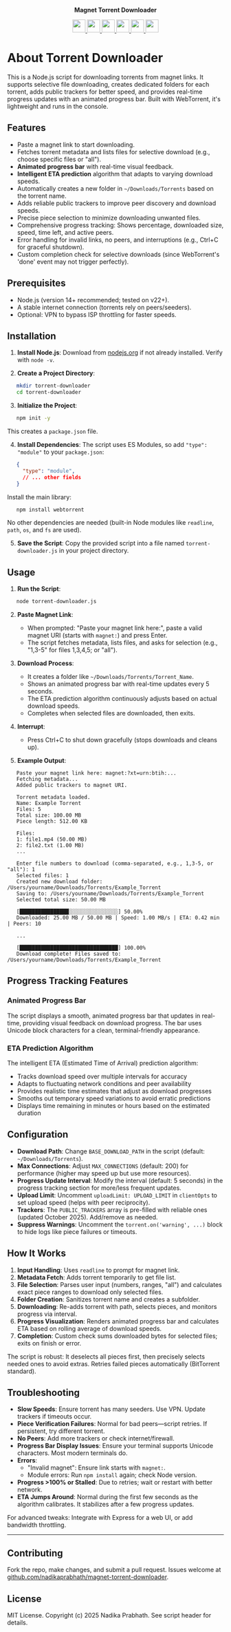 <p align="center">
  <b>Magnet Torrent Downloader</b>
</p>

<p align="center">
  <a href="https://github.com/nadikaprabhath" target="_blank">
    <img src="https://img.shields.io/badge/Follow-Nadika Prabhath-000000?style=for-the-badge&logo=github&logoColor=white" height="30">
  </a>
  <a href="https://t.me/your_telegram_link" target="_blank">
    <img src="https://img.shields.io/badge/Chat-Telegram-26A5E4?style=for-the-badge&logo=telegram&logoColor=white" height="30">
  </a>
   <a href="https://www.linkedin.com/in/nadikaprabhath" target="_blank">
    <img src="https://img.shields.io/badge/Chat-linkendin-26A5E4?style=for-the-badge&logo=linkendin&logoColor=white" height="30">
  </a>
  <a href="https://github.com/nadikaprabhath/magnet-torrent-downloader/releases/tag/v1.0.0" target="_blank">
    <img src="https://img.shields.io/badge/Downloads-2-00C853?style=for-the-badge&logo=icloud&logoColor=white" height="30">
  </a>
  <a href="#" target="_blank">
    <img src="https://img.shields.io/badge/Commit_Activity-2/month-2962FF?style=for-the-badge&logo=git&logoColor=white" height="30">
  </a>
  <a href="#" target="_blank">
    <img src="https://img.shields.io/badge/Issues-1_closed-FFD54F?style=for-the-badge&logo=github&logoColor=black" height="30">
  </a>
</p>

# About Torrent Downloader

This is a Node.js script for downloading torrents from magnet links. It supports selective file downloading, creates dedicated folders for each torrent, adds public trackers for better speed, and provides real-time progress updates with an animated progress bar. Built with WebTorrent, it's lightweight and runs in the console.

## Features
- Paste a magnet link to start downloading.
- Fetches torrent metadata and lists files for selective download (e.g., choose specific files or "all").
- **Animated progress bar** with real-time visual feedback.
- **Intelligent ETA prediction** algorithm that adapts to varying download speeds.
- Automatically creates a new folder in `~/Downloads/Torrents` based on the torrent name.
- Adds reliable public trackers to improve peer discovery and download speeds.
- Precise piece selection to minimize downloading unwanted files.
- Comprehensive progress tracking: Shows percentage, downloaded size, speed, time left, and active peers.
- Error handling for invalid links, no peers, and interruptions (e.g., Ctrl+C for graceful shutdown).
- Custom completion check for selective downloads (since WebTorrent's 'done' event may not trigger perfectly).

## Prerequisites
- Node.js (version 14+ recommended; tested on v22+).
- A stable internet connection (torrents rely on peers/seeders).
- Optional: VPN to bypass ISP throttling for faster speeds.

## Installation
1. **Install Node.js**: Download from [nodejs.org](https://nodejs.org/) if not already installed. Verify with `node -v`.

2. **Create a Project Directory**:
```bash
   mkdir torrent-downloader
   cd torrent-downloader
```

3. **Initialize the Project**:
```bash
   npm init -y
```
   This creates a `package.json` file.

4. **Install Dependencies**:
   The script uses ES Modules, so add `"type": "module"` to your `package.json`:
```json
   {
     "type": "module",
     // ... other fields
   }
```
   Install the main library:
```bash
   npm install webtorrent
```
   No other dependencies are needed (built-in Node modules like `readline`, `path`, `os`, and `fs` are used).

5. **Save the Script**:
   Copy the provided script into a file named `torrent-downloader.js` in your project directory.

## Usage
1. **Run the Script**:
```bash
   node torrent-downloader.js
```

2. **Paste Magnet Link**:
   - When prompted: "Paste your magnet link here:", paste a valid magnet URI (starts with `magnet:`) and press Enter.
   - The script fetches metadata, lists files, and asks for selection (e.g., "1,3-5" for files 1,3,4,5; or "all").

3. **Download Process**:
   - It creates a folder like `~/Downloads/Torrents/Torrent_Name`.
   - Shows an animated progress bar with real-time updates every 5 seconds.
   - The ETA prediction algorithm continuously adjusts based on actual download speeds.
   - Completes when selected files are downloaded, then exits.

4. **Interrupt**:
   - Press Ctrl+C to shut down gracefully (stops downloads and cleans up).

5. **Example Output**:
```
   Paste your magnet link here: magnet:?xt=urn:btih:...
   Fetching metadata...
   Added public trackers to magnet URI.
   
   Torrent metadata loaded.
   Name: Example Torrent
   Files: 5
   Total size: 100.00 MB
   Piece length: 512.00 KB
   
   Files:
   1: file1.mp4 (50.00 MB)
   2: file2.txt (1.00 MB)
   ...
   
   Enter file numbers to download (comma-separated, e.g., 1,3-5, or "all"): 1
   Selected files: 1
   Created new download folder: /Users/yourname/Downloads/Torrents/Example_Torrent
   Saving to: /Users/yourname/Downloads/Torrents/Example_Torrent
   Selected total size: 50.00 MB
   
   [████████████████░░░░░░░░░░░░░░░░] 50.00%
   Downloaded: 25.00 MB / 50.00 MB | Speed: 1.00 MB/s | ETA: 0.42 min | Peers: 10
   
   ...
   
   [████████████████████████████████] 100.00%
   Download complete! Files saved to: /Users/yourname/Downloads/Torrents/Example_Torrent
```

## Progress Tracking Features

### Animated Progress Bar
The script displays a smooth, animated progress bar that updates in real-time, providing visual feedback on download progress. The bar uses Unicode block characters for a clean, terminal-friendly appearance.

### ETA Prediction Algorithm
The intelligent ETA (Estimated Time of Arrival) prediction algorithm:
- Tracks download speed over multiple intervals for accuracy
- Adapts to fluctuating network conditions and peer availability
- Provides realistic time estimates that adjust as download progresses
- Smooths out temporary speed variations to avoid erratic predictions
- Displays time remaining in minutes or hours based on the estimated duration

## Configuration
- **Download Path**: Change `BASE_DOWNLOAD_PATH` in the script (default: `~/Downloads/Torrents`).
- **Max Connections**: Adjust `MAX_CONNECTIONS` (default: 200) for performance (higher may speed up but use more resources).
- **Progress Update Interval**: Modify the interval (default: 5 seconds) in the progress tracking section for more/less frequent updates.
- **Upload Limit**: Uncomment `uploadLimit: UPLOAD_LIMIT` in `clientOpts` to set upload speed (helps with peer reciprocity).
- **Trackers**: The `PUBLIC_TRACKERS` array is pre-filled with reliable ones (updated October 2025). Add/remove as needed.
- **Suppress Warnings**: Uncomment the `torrent.on('warning', ...)` block to hide logs like piece failures or timeouts.

## How It Works
1. **Input Handling**: Uses `readline` to prompt for magnet link.
2. **Metadata Fetch**: Adds torrent temporarily to get file list.
3. **File Selection**: Parses user input (numbers, ranges, "all") and calculates exact piece ranges to download only selected files.
4. **Folder Creation**: Sanitizes torrent name and creates a subfolder.
5. **Downloading**: Re-adds torrent with path, selects pieces, and monitors progress via interval.
6. **Progress Visualization**: Renders animated progress bar and calculates ETA based on rolling average of download speeds.
7. **Completion**: Custom check sums downloaded bytes for selected files; exits on finish or error.

The script is robust: It deselects all pieces first, then precisely selects needed ones to avoid extras. Retries failed pieces automatically (BitTorrent standard).

## Troubleshooting
- **Slow Speeds**: Ensure torrent has many seeders. Use VPN. Update trackers if timeouts occur.
- **Piece Verification Failures**: Normal for bad peers—script retries. If persistent, try different torrent.
- **No Peers**: Add more trackers or check internet/firewall.
- **Progress Bar Display Issues**: Ensure your terminal supports Unicode characters. Most modern terminals do.
- **Errors**:
  - "Invalid magnet": Ensure link starts with `magnet:`.
  - Module errors: Run `npm install` again; check Node version.
- **Progress >100% or Stalled**: Due to retries; wait or restart with better network.
- **ETA Jumps Around**: Normal during the first few seconds as the algorithm calibrates. It stabilizes after a few progress updates.

For advanced tweaks: Integrate with Express for a web UI, or add bandwidth throttling.

---

## Contributing
Fork the repo, make changes, and submit a pull request. Issues welcome at [github.com/nadikaprabhath/magnet-torrent-downloader](https://github.com/nadikaprabhath/magnet-torrent-downloader).

## License
MIT License. Copyright (c) 2025 Nadika Prabhath. See script header for details.
